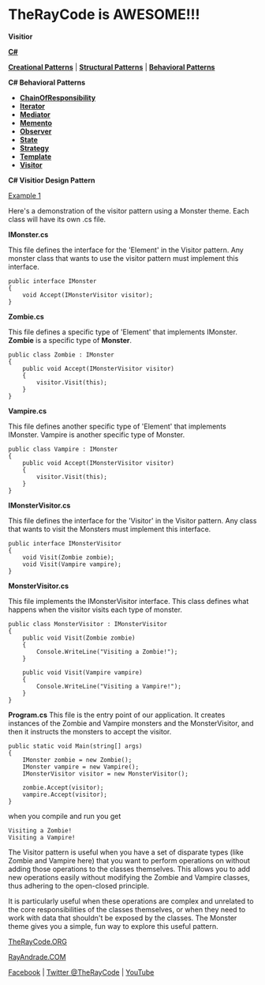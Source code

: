 # TheRayCode is AWESOME!!!

**Visitior**

**[C#](../README.md)** 

**[Creational Patterns](../../Creational/README.md)** | **[Structural Patterns](../../Structural/README.md)** | **[Behavioral Patterns](../README.md)**

**C# Behavioral Patterns**

* **[ChainOfResponsibility](../ChainOfResponsibility/README.md)**
* **[Iterator](../Iterator/README.md)**
* **[Mediator](../Mediator/README.md)**
* **[Memento](../Memento/README.md)**
* **[Observer](../Observer/README.md)**
* **[State](../State/README.md)**
* **[Strategy](../Strategy/README.md)**
* **[Template](../Template/README.md)**
* **[Visitor](./README.md)**

**C# Visitior Design Pattern**

[Example 1](./V1/README.md)

Here's a demonstration of the visitor pattern using a Monster theme. 
Each class will have its own .cs file.

**IMonster.cs**

This file defines the interface for the 'Element' in the Visitor pattern. 
Any monster class that wants to use the visitor pattern must implement this interface.

```
public interface IMonster
{
    void Accept(IMonsterVisitor visitor);
}
```

**Zombie.cs**

This file defines a specific type of 'Element' that implements IMonster. 
**Zombie** is a specific type of **Monster**.

```
public class Zombie : IMonster
{
    public void Accept(IMonsterVisitor visitor)
    {
        visitor.Visit(this);
    }
}
```

**Vampire.cs**

This file defines another specific type of 'Element' that implements IMonster. Vampire is another specific type of Monster.

```
public class Vampire : IMonster
{
    public void Accept(IMonsterVisitor visitor)
    {
        visitor.Visit(this);
    }
}
```

**IMonsterVisitor.cs**

This file defines the interface for the 'Visitor' in the Visitor pattern. 
Any class that wants to visit the Monsters must implement this interface.

```
public interface IMonsterVisitor
{
    void Visit(Zombie zombie);
    void Visit(Vampire vampire);
}
```

**MonsterVisitor.cs**

This file implements the IMonsterVisitor interface. This class defines what happens when the visitor visits each type of monster.

```
public class MonsterVisitor : IMonsterVisitor
{
    public void Visit(Zombie zombie)
    {
        Console.WriteLine("Visiting a Zombie!");
    }

    public void Visit(Vampire vampire)
    {
        Console.WriteLine("Visiting a Vampire!");
    }
}
```


**Program.cs**
This file is the entry point of our application. 
It creates instances of the Zombie and Vampire monsters and the MonsterVisitor, and then it instructs the monsters to accept the visitor.

```
public static void Main(string[] args)
{
    IMonster zombie = new Zombie();
    IMonster vampire = new Vampire();
    IMonsterVisitor visitor = new MonsterVisitor();

    zombie.Accept(visitor);
    vampire.Accept(visitor);
}
```

when you compile and run you get
```
Visiting a Zombie!
Visiting a Vampire!
```

The Visitor pattern is useful when you have a set of disparate types (like Zombie and Vampire here) that you want to perform operations on without adding those operations to the classes themselves. This allows you to add new operations easily without modifying the Zombie and Vampire classes, thus adhering to the open-closed principle.

It is particularly useful when these operations are complex and unrelated to the core responsibilities of the classes themselves, or when they need to work with data that shouldn't be exposed by the classes. The Monster theme gives you a simple, fun way to explore this useful pattern.


[TheRayCode.ORG](https://www.TheRayCode.org)

[RayAndrade.COM](https://www.RayAndrade.com)

[Facebook](https://www.facebook.com/TheRayCode/) | [Twitter @TheRayCode](https://www.twitter.com/TheRayCode/) | [YouTube](https://www.youtube.com/AndradeRay/)















































